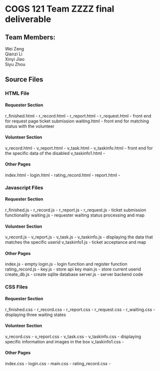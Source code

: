 COGS 121 Team ZZZZ final deliverable
====================================

Team Members:
-------------

Wei Zeng  
 Qianzi Li  
 Xinyi Jiao  
 Siyu Zhou

Source Files
------------

### HTML File

#### Requester Section

r_finished.html - r_record.html - r_report.html - r_request.html - front end for request page ticket submission waiting.html - front end for matching status with the volunteer

#### Volunteer Section

v_record.html - v_report.html - v_task.html - v_taskinfo.html - front end for the specific data of the disabled v_taskinfo1.html -

#### Other Pages

index.html - login.html - rating_record.html - report.html -

### Javascript Files

#### Requester Section

r_finished.js - r_record.js - r_report.js - r_request.js - ticket submission functionality waiting.js - requester waiting status processing and map

#### Volunteer Section

v_record.js - v_report.js - v_task.js - v_taskinfo.js - displaying the data that matches the specific userid v_taskinfo1.js - ticket acceptance and map

#### Other Pages

index.js - empty login.js - login function and register function rating_record.js - key.js - store api key main.js - store current userid create_db.js - create sqlite database server.js - server backend code

### CSS Files

#### Requester Section

r_finished.css - r_record.css - r_report.css - r_request.css - r_waiting.css - displaying three waiting states

#### Volunteer Section

v_record.css - v_report.css - v_task.css - v_taskinfo.css - displaying specific information and images in the box v_taskinfo1.css -

#### Other Pages

index.css - login.css - main.css - rating_record.css -
